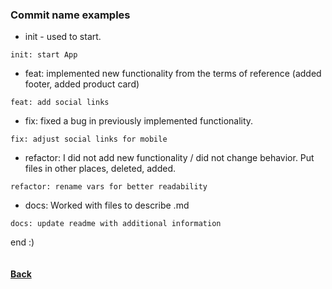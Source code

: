 ### Commit name examples
- init - used to start.

```
init: start App
```

- feat: implemented new functionality from the terms of reference (added footer, added product card)
```
feat: add social links
```
- fix: fixed a bug in previously implemented functionality.
```
fix: adjust social links for mobile
```
- refactor: I did not add new functionality / did not change behavior. Put files in other places, deleted, added.
```
refactor: rename vars for better readability
```
-	docs: Worked with files to describe .md
```git
docs: update readme with additional information
```
end :)
<br/>
<br/>
<br/>
<b>[Back](README.md)<b/>
